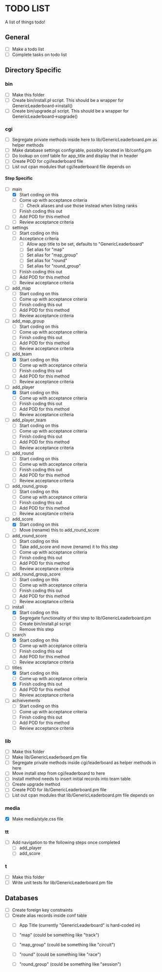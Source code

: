 # TODO LIST #

A list of things todo!

## General ##

- [ ] Make a todo list
- [ ] Complete tasks on todo list

## Directory Specific ##

### bin ###
  - [ ] Make this folder
  - [ ] Create bin/install.pl script. This should be a wrapper for GenericLeaderboard->install()
  - [ ] Create bin/upgrade.pl script. This should be a wrapper for GenericLeaderboard->upgrade()

### cgi ###

- [ ] Segregate private methods inside here to lib/GenericLeaderboard.pm as helper methods
- [ ] Make database settings configrable, possibly located in lib/config.pm
- [ ] Do lookup on conf table for app_title and display that in header
- [ ] Create POD for cgi/leaderboard file
- [ ] List out cpan modules that cgi/leaderboard file depends on

#### Step Specific ####

- [ ] main
  - [x] Start coding on this
  - [ ] Come up with acceptance criteria
    - [ ] Check aliases and use those instead when listing ranks
  - [ ] Finish coding this out
  - [ ] Add POD for this method
  - [ ] Review acceptance criteria
- [ ] settings
  - [ ] Start coding on this
  - [ ] Acceptance criteria
    - [ ] Allow app title to be set, defaults to "GenericLeaderboard"
    - [ ] Set alias for "map"
    - [ ] Set alias for "map_group"
    - [ ] Set alias for "round"
    - [ ] Set alias for "round_group"
  - [ ] Finish coding this out
  - [ ] Add POD for this method
  - [ ] Review acceptance criteria
- [ ] add_map
  - [ ] Start coding on this
  - [ ] Come up with acceptance criteria
  - [ ] Finish coding this out
  - [ ] Add POD for this method
  - [ ] Review acceptance criteria
- [ ] add_map_group
  - [ ] Start coding on this
  - [ ] Come up with acceptance criteria
  - [ ] Finish coding this out
  - [ ] Add POD for this method
  - [ ] Review acceptance criteria
- [ ] add_team
  - [x] Start coding on this
  - [ ] Come up with acceptance criteria
  - [ ] Finish coding this out
  - [ ] Add POD for this method
  - [ ] Review acceptance criteria
- [ ] add_player
  - [x] Start coding on this
  - [ ] Come up with acceptance criteria
  - [ ] Finish coding this out
  - [ ] Add POD for this method
  - [ ] Review acceptance criteria
- [ ] add_player_team
  - [ ] Start coding on this
  - [ ] Come up with acceptance criteria
  - [ ] Finish coding this out
  - [ ] Add POD for this method
  - [ ] Review acceptance criteria
- [ ] add_round
  - [ ] Start coding on this
  - [ ] Come up with acceptance criteria
  - [ ] Finish coding this out
  - [ ] Add POD for this method
  - [ ] Review acceptance criteria
- [ ] add_round_group
  - [ ] Start coding on this
  - [ ] Come up with acceptance criteria
  - [ ] Finish coding this out
  - [ ] Add POD for this method
  - [ ] Review acceptance criteria
- [ ] add_score
  - [x] Start coding on this
  - [ ] Move (rename) this to add_round_score
- [ ] add_round_score
  - [ ] Start coding on this
  - [ ] Take add_score and move (rename) it to this step
  - [ ] Come up with acceptance criteria
  - [ ] Finish coding this out
  - [ ] Add POD for this method
  - [ ] Review acceptance criteria
- [ ] add_round_group_score
  - [ ] Start coding on this
  - [ ] Come up with acceptance criteria
  - [ ] Finish coding this out
  - [ ] Add POD for this method
  - [ ] Review acceptance criteria
- [ ] install
  - [x] Start coding on this
  - [ ] Segregate functionality of this step to lib/GenericLeaderboard.pm
  - [ ] Create bin/install.pl script
  - [ ] Remove this step
- [ ] search
  - [x] Start coding on this
  - [ ] Come up with acceptance criteria
  - [ ] Finish coding this out
  - [ ] Add POD for this method
  - [ ] Review acceptance criteria
- [ ] titles
  - [x] Start coding on this
  - [ ] Come up with acceptance criteria
  - [x] Finish coding this out
  - [ ] Add POD for this method
  - [ ] Review acceptance criteria
- [ ] achievements
  - [ ] Start coding on this
  - [ ] Come up with acceptance criteria
  - [ ] Finish coding this out
  - [ ] Add POD for this method
  - [ ] Review acceptance criteria

### lib ###

- [ ] Make this folder
- [ ] Make lib/GenericLeaderboard.pm file
- [ ] Segregate private methods inside cgi/leaderboard as helper methods in here
- [ ] Move install step from cgi/leaderboard to here
- [ ] Install method needs to insert initial records into team table
- [ ] Create upgrade method
- [ ] Create POD for lib/GenericLeaderboard.pm file
- [ ] List out cpan modules that lib/GenericLeaderboard.pm file depends on

### media ###

- [x] Make media/style.css file

### tt ###

- [ ] Add navigation to the following steps once completed
  - [ ] add_player
  - [ ] add_score

### t ###

- [ ] Make this folder
- [ ] Write unit tests for lib/GenericLeaderboard.pm file

## Databases ##

- [ ] Create foreign key constraints
- [ ] Create alias records inside conf table
  - [ ] App Title (currently "GenericLeaderboard" is hard-coded in)
  - [ ] "map" (could be something like "track")
  - [ ] "map_group" (could be something like "circuit")
  - [ ] "round" (could be something like "race")
  - [ ] "round_group" (could be something like "session")


